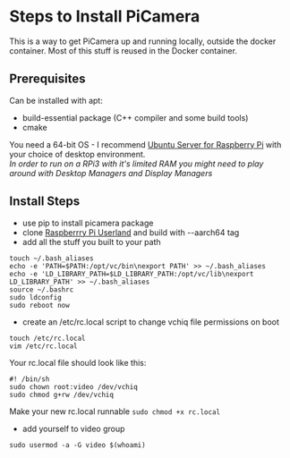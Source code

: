 # Steps to Install PiCamera

This is a way to get PiCamera up and running locally, outside the docker container. Most of this stuff is reused in the Docker container. 

## Prerequisites
Can be installed with apt:
* build-essential package (C++ compiler and some build tools)
* cmake

You need a 64-bit OS - I recommend [Ubuntu Server for Raspberry Pi](https://ubuntu.com/download/raspberry-pi) with your choice of desktop environment.  
*In order to run on a RPi3 with it's limited RAM you might need to play around with Desktop Managers and Display Managers*

## Install Steps
* use pip to install picamera package  
* clone [Raspberrry Pi Userland](https://github.com/raspberrypi/userland) and build with --aarch64 tag  
* add all the stuff you built to your path  

`touch ~/.bash_aliases`  
`echo -e 'PATH=$PATH:/opt/vc/bin\nexport PATH' >> ~/.bash_aliases`   
`echo -e 'LD_LIBRARY_PATH=$LD_LIBRARY_PATH:/opt/vc/lib\nexport LD_LIBRARY_PATH' >> ~/.bash_aliases`   
`source ~/.bashrc`  
`sudo ldconfig`  
`sudo reboot now`  

* create an /etc/rc.local script to change vchiq file permissions on boot

`touch /etc/rc.local`  
`vim /etc/rc.local`  

Your rc.local file should look like this:  
```  
#! /bin/sh  
sudo chown root:video /dev/vchiq  
sudo chmod g+rw /dev/vchiq
```  
Make your new rc.local runnable
`sudo chmod +x rc.local`  

* add yourself to video group

`sudo usermod -a -G video $(whoami)`





